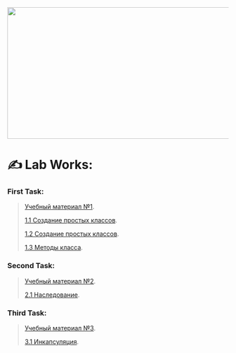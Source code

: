 <div align="center">
  <img src="https://media.tenor.com/2nKSTDDekOgAAAAC/coding-kira.gif" width="600" height="300"/>
</div>

# ✍ Lab Works:

### First Task:
> [Учебный материал №1](/LectionT.ipynb).
>
> [1.1 Создание простых классов](/Task_1_1_1.ipynb).
>
> [1.2 Создание простых классов](/Task_1_2_1.ipynb).
>
> [1.3 Методы класса](/Task_1_3.ipynb).


### Second Task:
> [Учебный материал №2](/Lection_2sm.ipynb).
>
> [2.1 Наследование](/Task_2_1.ipynb).


### Third Task:
> [Учебный материал №3](/Lection_3sm.ipynb).
>
> [3.1 Инкапсуляция](/Task_3_1.ipynb).
